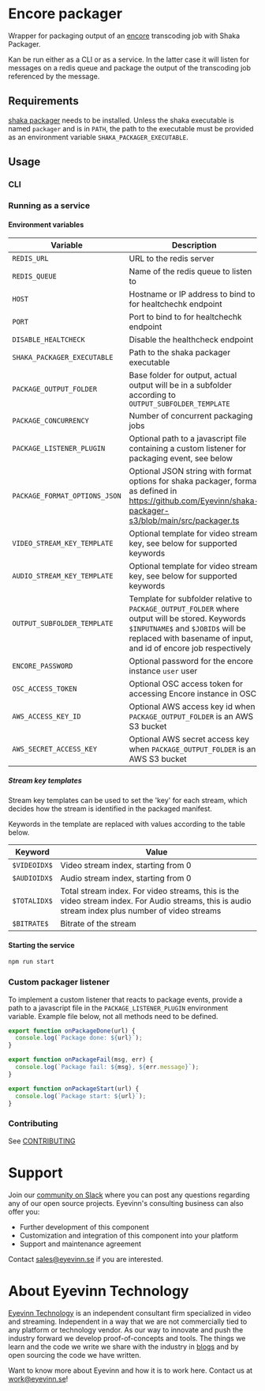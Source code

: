 # Encore packager

Wrapper for packaging output of an [encore](https://github.com/svt/encore) transcoding job with Shaka Packager.

Kan be run either as a CLI or as a service. In the latter case it will listen for messages on a redis queue and
package the output of the transcoding job referenced by the message.

## Requirements

[shaka packager](https://github.com/shaka-project/shaka-packager) needs to be installed. Unless the shaka executable is named `packager` and is in `PATH`, the path to the executable must be provided as an environment variable `SHAKA_PACKAGER_EXECUTABLE`.

## Usage

### CLI

### Running as a service

#### Environment variables

| Variable                      | Description                                                                                                                                                                                             | Default value            |
| ----------------------------- | ------------------------------------------------------------------------------------------------------------------------------------------------------------------------------------------------------- | ------------------------ |
| `REDIS_URL`                   | URL to the redis server                                                                                                                                                                                 | `redis://localhost:6379` |
| `REDIS_QUEUE`                 | Name of the redis queue to listen to                                                                                                                                                                    | `packaging-queue`        |
| `HOST`                        | Hostname or IP address to bind to for healtchechk endpoint                                                                                                                                              | `0.0.0.0`                |
| `PORT`                        | Port to bind to for healtchechk endpoint                                                                                                                                                                | `8000`                   |
| `DISABLE_HEALTCHECK`          | Disable the healthcheck endpoint                                                                                                                                                                        | `false`                  |
| `SHAKA_PACKAGER_EXECUTABLE`   | Path to the shaka packager executable                                                                                                                                                                   | `packager`               |
| `PACKAGE_OUTPUT_FOLDER`       | Base folder for output, actual output will be in a subfolder according to `OUTPUT_SUBFOLDER_TEMPLATE`                                                                                                   | `packaged`               |
| `PACKAGE_CONCURRENCY`         | Number of concurrent packaging jobs                                                                                                                                                                     | `1`                      |
| `PACKAGE_LISTENER_PLUGIN`     | Optional path to a javascript file containing a custom listener for packaging event, see below                                                                                                          |                          |
| `PACKAGE_FORMAT_OPTIONS_JSON` | Optional JSON string with format options for shaka packager, format as defined in https://github.com/Eyevinn/shaka-packager-s3/blob/main/src/packager.ts                                                |
| `VIDEO_STREAM_KEY_TEMPLATE`   | Optional template for video stream key, see below for supported keywords                                                                                                                                | `$VIDEOIDX$_$BITRATE$`   |
| `AUDIO_STREAM_KEY_TEMPLATE`   | Optional template for video stream key, see below for supported keywords                                                                                                                                | `$AUDIOIDX$`             |
| `OUTPUT_SUBFOLDER_TEMPLATE`   | Template for subfolder relative to `PACKAGE_OUTPUT_FOLDER` where output will be stored. Keywords `$INPUTNAME$` and `$JOBID$` will be replaced with basename of input, and id of encore job respectively | `$INPUTNAME$/$JOBID$`    |
| `ENCORE_PASSWORD`             | Optional password for the encore instance `user` user                                                                                                                                                   |                          |
| `OSC_ACCESS_TOKEN`            | Optional OSC access token for accessing Encore instance in OSC                                                                                                                                          |                          |
| `AWS_ACCESS_KEY_ID`           | Optional AWS access key id when `PACKAGE_OUTPUT_FOLDER` is an AWS S3 bucket                                                                                                                             |                          |
| `AWS_SECRET_ACCESS_KEY`       | Optional AWS secret access key when `PACKAGE_OUTPUT_FOLDER` is an AWS S3 bucket                                                                                                                         |                          |

##### Stream key templates

Stream key templates can be used to set the 'key' for each stream, which decides how the stream is identified in the packaged manifest.

Keywords in the template are replaced with values according to the table below.

| Keyword      | Value                                                                                                                                             |
| ------------ | ------------------------------------------------------------------------------------------------------------------------------------------------- |
| `$VIDEOIDX$` | Video stream index, starting from 0                                                                                                               |
| `$AUDIOIDX$` | Audio stream index, starting from 0                                                                                                               |
| `$TOTALIDX$` | Total stream index. For video streams, this is the video stream index. For Audio streams, this is audio stream index plus number of video streams |
| `$BITRATE$`  | Bitrate of the stream                                                                                                                             |

#### Starting the service

```bash
npm run start
```

### Custom packager listener

To implement a custom listener that reacts to package events, provide a path to a javascript file
in the `PACKAGE_LISTENER_PLUGIN` environment variable. Example file below, not all methods need to be defined.

```javascript
export function onPackageDone(url) {
  console.log(`Package done: ${url}`);
}

export function onPackageFail(msg, err) {
  console.log(`Package fail: ${msg}, ${err.message}`);
}

export function onPackageStart(url) {
  console.log(`Package start: ${url}`);
}
```

<!--

## Requirements
Add any external project dependencies such as node.js version etc here

## Installation / Usage

Add clear instructions on how to use the project here

## Development

Add clear instructions on how to start development of the project here

-->

### Contributing

See [CONTRIBUTING](CONTRIBUTING.md)

# Support

Join our [community on Slack](http://slack.streamingtech.se) where you can post any questions regarding any of our open source projects. Eyevinn's consulting business can also offer you:

- Further development of this component
- Customization and integration of this component into your platform
- Support and maintenance agreement

Contact [sales@eyevinn.se](mailto:sales@eyevinn.se) if you are interested.

# About Eyevinn Technology

[Eyevinn Technology](https://www.eyevinntechnology.se) is an independent consultant firm specialized in video and streaming. Independent in a way that we are not commercially tied to any platform or technology vendor. As our way to innovate and push the industry forward we develop proof-of-concepts and tools. The things we learn and the code we write we share with the industry in [blogs](https://dev.to/video) and by open sourcing the code we have written.

Want to know more about Eyevinn and how it is to work here. Contact us at work@eyevinn.se!
